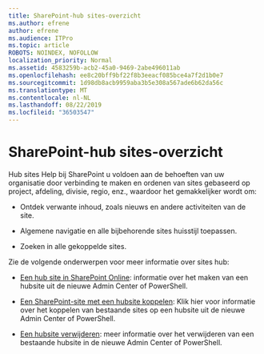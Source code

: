 ```yaml
---
title: SharePoint-hub sites-overzicht
ms.author: efrene
author: efrene
ms.audience: ITPro
ms.topic: article
ROBOTS: NOINDEX, NOFOLLOW
localization_priority: Normal
ms.assetid: 4583259b-acb2-45a0-9469-2abe496011ab
ms.openlocfilehash: ee8c20bff9bf22f8b3eeacf085bce4a7f2d1b0e7
ms.sourcegitcommit: 1d98db8acb9959aba3b5e308a567ade6b62da56c
ms.translationtype: MT
ms.contentlocale: nl-NL
ms.lasthandoff: 08/22/2019
ms.locfileid: "36503547"
---
```

# <a name="sharepoint-hub-sites-overview"></a>SharePoint-hub sites-overzicht

Hub sites Help bij SharePoint u voldoen aan de behoeften van uw organisatie door verbinding te maken en ordenen van sites gebaseerd op project, afdeling, divisie, regio, enz., waardoor het gemakkelijker wordt om:

- Ontdek verwante inhoud, zoals nieuws en andere activiteiten van de site.

- Algemene navigatie en alle bijbehorende sites huisstijl toepassen. 

- Zoeken in alle gekoppelde sites.

Zie de volgende onderwerpen voor meer informatie over sites hub:
- [Een hub site in SharePoint Online](https://docs.microsoft.com/sharepoint/create-hub-site): informatie over het maken van een hubsite uit de nieuwe Admin Center of PowerShell.

- [Een SharePoint-site met een hubsite koppelen](https://support.office.com/article/associate-a-sharepoint-site-with-a-hub-site-ae0009fd-af04-4d3d-917d-88edb43efc05): Klik hier voor informatie over het koppelen van bestaande sites op een hubsite uit de nieuwe Admin Center of PowerShell.

- [Een hubsite verwijderen](https://docs.microsoft.com/sharepoint/remove-hub-site): meer informatie over het verwijderen van een bestaande hubsite in de nieuwe Admin Center of PowerShell.

